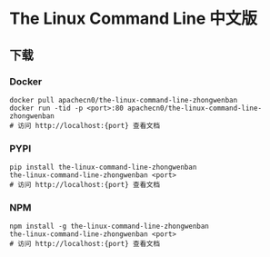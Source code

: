 # The Linux Command Line 中文版

## 下载

### Docker

```
docker pull apachecn0/the-linux-command-line-zhongwenban
docker run -tid -p <port>:80 apachecn0/the-linux-command-line-zhongwenban
# 访问 http://localhost:{port} 查看文档
```

### PYPI

```
pip install the-linux-command-line-zhongwenban
the-linux-command-line-zhongwenban <port>
# 访问 http://localhost:{port} 查看文档
```

### NPM

```
npm install -g the-linux-command-line-zhongwenban
the-linux-command-line-zhongwenban <port>
# 访问 http://localhost:{port} 查看文档
```